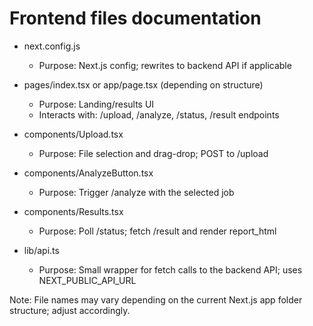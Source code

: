 # Frontend files documentation

- next.config.js
  - Purpose: Next.js config; rewrites to backend API if applicable

- pages/index.tsx or app/page.tsx (depending on structure)
  - Purpose: Landing/results UI
  - Interacts with: /upload, /analyze, /status, /result endpoints

- components/Upload.tsx
  - Purpose: File selection and drag-drop; POST to /upload

- components/AnalyzeButton.tsx
  - Purpose: Trigger /analyze with the selected job

- components/Results.tsx
  - Purpose: Poll /status; fetch /result and render report_html

- lib/api.ts
  - Purpose: Small wrapper for fetch calls to the backend API; uses NEXT_PUBLIC_API_URL

Note: File names may vary depending on the current Next.js app folder structure; adjust accordingly.

